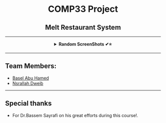  <H1 align="center" > <strong> COMP33 Project </strong> </H1>

 <H2 align="center" > <strong>Melt Restaurant System </strong> </H2>
 
 ***
  <details align="center">
<summary><b> Random ScreenShots ✔⭐</b></summary>
<table>
  <thead>
 </p>
 
 ![image](https://user-images.githubusercontent.com/107325485/216976538-75c1b569-5680-4905-91a6-770c16a8f3de.png)
 ![image](https://user-images.githubusercontent.com/107325485/216977538-cb1607e4-40d4-430a-b284-76704056bcca.png)
 ![image](https://user-images.githubusercontent.com/107325485/216977611-bc2b9b5c-0c02-426f-97b1-05700c22a57b.png)
 ![image](https://user-images.githubusercontent.com/107325485/216977674-dffb9f9b-32ea-411d-b3fd-1653744a21da.png)
 ![image](https://user-images.githubusercontent.com/107325485/216977728-dba5971d-e80f-4e8b-aa13-012f2e87e8c1.png)

<br />
</table>
</details>

***

## Team Members:

* [Basel Abu Hamed](https://github.com/BaselAbuHamed)
* [Nsrallah Dweib](https://github.com/Nsralla)
 
***
## Special thanks
* For Dr.Bassem Sayrafi on his great efforts during this course!.
